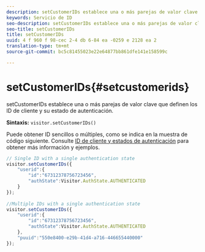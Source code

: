 ```yaml
---
description: setCustomerIDs establece una o más parejas de valor clave que definen los ID de cliente y su estado de autenticación.
keywords: Servicio de ID
seo-description: setCustomerIDs establece una o más parejas de valor clave que definen los ID de cliente y su estado de autenticación.
seo-title: setCustomerIDs
title: setCustomerIDs
uuid: 4 f 960 f 98-cec 2-4 db 6-84 ea -0259 e 2128 ea 2
translation-type: tm+mt
source-git-commit: bc5c81455023e22e64877bb861dfe141e158599c

---
```



# setCustomerIDs{#setcustomerids}

setCustomerIDs establece una o más parejas de valor clave que definen los ID de cliente y su estado de autenticación.

**Sintaxis:** `visitor.setCustomerIDs()`

Puede obtener ID sencillos o múltiples, como se indica en la muestra de código siguiente. Consulte [ID de cliente y estados de autenticación](../../reference/authenticated-state.md) para obtener más información y ejemplos.

```js
// Single ID with a single authentication state 
visitor.setCustomerIDs({ 
    "userid":{ 
        "id":"67312378756723456", 
        "authState":Visitor.AuthState.AUTHENTICATED 
    } 
}); 
 
//Multiple IDs with a single authentication state 
visitor.setCustomerIDs({ 
    "userid":{ 
        "id":"67312378756723456", 
        "authState":Visitor.AuthState.AUTHENTICATED 
    }, 
    "puuid":"550e8400-e29b-41d4-a716-446655440000" 
});
```


